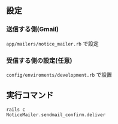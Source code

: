 ## 設定

### 送信する側(Gmail)
`app/mailers/notice_mailer.rb` で設定

### 受信する側の設定(任意)
`config/enviroments/development.rb` で設置

## 実行コマンド
```
rails c
NoticeMailer.sendmail_confirm.deliver
```
